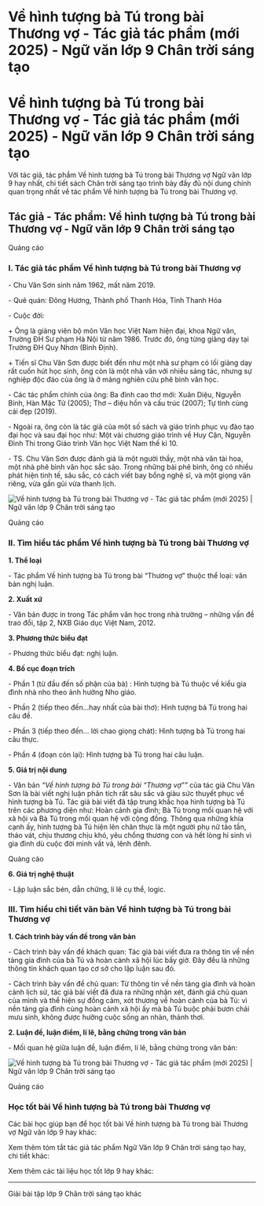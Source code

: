 # Về hình tượng bà Tú trong bài Thương vợ - Tác giả tác phẩm (mới 2025) - Ngữ văn lớp 9 Chân trời sáng tạo

# Về hình tượng bà Tú trong bài Thương vợ - Tác giả tác phẩm (mới 2025) - Ngữ văn lớp 9 Chân trời sáng tạo

Với tác giả, tác phẩm Về hình tượng bà Tú trong bài Thương vợ Ngữ văn lớp 9 hay nhất, chi tiết sách Chân trời sáng tạo trình bày đầy đủ nội dung chính quan trọng nhất về tác phẩm Về hình tượng bà Tú trong bài Thương vợ.

## Tác giả - Tác phẩm: Về hình tượng bà Tú trong bài Thương vợ - Ngữ văn lớp 9 Chân trời sáng tạo

Quảng cáo

### **I. Tác giả tác phẩm Về hình tượng bà Tú trong bài Thương vợ**

\- Chu Văn Sơn sinh năm 1962, mất năm 2019.

\- Quê quán: Đông Hương, Thành phố Thanh Hóa, Tỉnh Thanh Hóa

\- Cuộc đời:

\+ Ông là giảng viên bộ môn Văn học Việt Nam hiện đại, khoa Ngữ văn, Trường ĐH Sư phạm Hà Nội từ năm 1986. Trước đó, ông từng giảng dạy tại Trường ĐH Quy Nhơn (Bình Định).

\+ Tiến sĩ Chu Văn Sơn được biết đến như một nhà sư phạm có lối giảng dạy rất cuốn hút học sinh, ông còn là một nhà văn với nhiều sáng tác, nhưng sự nghiệp độc đáo của ông là ở mảng nghiên cứu phê bình văn học.

\- Các tác phẩm chính của ông: Ba đỉnh cao thơ mới: Xuân Diệu, Nguyễn Bính, Hàn Mặc Tử (2005); Thơ – điệu hồn và cấu trúc (2007); Tự tình cùng cái đẹp (2019).

\- Ngoài ra, ông còn là tác giả của một số sách và giáo trình phục vụ đào tạo đại học và sau đại học như: Một vài chương giáo trình về Huy Cận, Nguyễn Đình Thi trong Giáo trình Văn học Việt Nam thế kỉ 10.

\- TS. Chu Văn Sơn được đánh giá là một người thầy, một nhà văn tài hoa, một nhà phê bình văn học sắc sảo. Trong những bài phê bình, ông có nhiều phát hiện tinh tế, sâu sắc, có cách viết bay bổng nghệ sĩ, và một giọng văn riêng, vừa gần gũi vừa thanh lịch.

![Về hình tượng bà Tú trong bài Thương vợ - Tác giả tác phẩm \(mới 2025\) | Ngữ văn lớp 9 Chân trời sáng tạo](https://vietjack.com/soan-van-lop-9-ct/images/tac-gia-tac-pham-ve-hinh-tuong-ba-tu-trong-bai-tho-thuong-vo.PNG)

Quảng cáo

### **II. Tìm hiểu tác phẩm Về hình tượng bà Tú trong bài Thương vợ**

**1\. Thể loại**

\- Tác phẩm Về hình tượng bà Tú trong bài “Thương vợ” thuộc thể loại: văn bản nghị luận.

**2\. Xuất xứ**

\- Văn bản được in trong Tác phẩm văn học trong nhà trường – những vấn đề trao đổi, tập 2, NXB Giáo dục Việt Nam, 2012.

**3\. Phương thức biểu đạt**

\- Phương thức biểu đạt: nghị luận.

**4\. Bố cục đoạn trích**

\- Phần 1 (từ đầu đến số phận của bà) : Hình tượng bà Tú thuộc về kiểu gia đình nhà nho theo ảnh hưởng Nho giáo.

\- Phần 2 (tiếp theo đến...hay nhất của bài thơ): Hình tượng bà Tú trong hai câu đề.

\- Phần 3 (tiếp theo đến... lời chao giọng chát): Hình tượng bà Tú trong hai câu thực.

\- Phần 4 (đoạn còn lại): Hình tượng bà Tú trong hai câu luận.

**5\. Giá trị nội dung**

\- Văn bản _“Về hình tượng bà Tú trong bài “Thương vợ””_ của tác giả Chu Văn Sơn là bài viết nghị luận phân tích rất sâu sắc và giàu sức thuyết phục về hình tượng bà Tú. Tác giả bài viết đã tập trung khắc họa hình tượng bà Tú trên các phương diện như: Hoàn cảnh gia đình; Bà Tú trong mối quan hệ với xã hội và Bà Tú trong mối quan hệ với cộng đồng. Thông qua những khía cạnh ấy, hình tượng bà Tú hiện lên chân thực là một người phụ nữ tảo tần, tháo vát, chịu thương chịu khó, yêu chồng thương con và hết lòng hi sinh vì gia đình dù cuộc đời mình vất vả, lênh đênh. 

Quảng cáo

**6\. Giá trị nghệ thuật**

\- Lập luận sắc bén, dẫn chững, lí lẽ cụ thể, logic.

### **III. Tìm hiểu chi tiết văn bản Về hình tượng bà Tú trong bài Thương vợ**

**1\. Cách trình bày vấn đề trong văn bản**

\- Cách trình bày vấn đề khách quan: Tác giả bài viết đưa ra thông tin về nền tảng gia đình của bà Tú và hoàn cảnh xã hội lúc bấy giờ. Đây đều là những thông tin khách quan tạo cơ sở cho lập luận sau đó.

\- Cách trình bày vấn đề chủ quan: Từ thông tin về nền tảng gia đình và hoàn cảnh lịch sử, tác giả bài viết đã đưa ra những nhận xét, đánh giá chủ quan của mình và thể hiện sự đồng cảm, xót thương về hoàn cảnh của bà Tú: vì nền tảng gia đình cùng hoàn cảnh xã hội ấy mà bà Tú buộc phải bươn chải mưu sinh, không được hưởng cuộc sống an nhàn, thảnh thơi.

**2\. Luận đề, luận điểm, lí lẽ, bằng chứng trong văn bản**

\- Mối quan hệ giữa luận đề, luận điểm, lí lẽ, bằng chứng trong văn bản:

![Về hình tượng bà Tú trong bài Thương vợ - Tác giả tác phẩm \(mới 2025\) | Ngữ văn lớp 9 Chân trời sáng tạo](https://vietjack.com/soan-van-lop-9-ct/images/tac-gia-tac-pham-ve-hinh-tuong-ba-tu-trong-bai-tho-thuong-vo-1.PNG)

Quảng cáo

### **Học tốt bài Về hình tượng bà Tú trong bài Thương vợ**

Các bài học giúp bạn để học tốt bài Về hình tượng bà Tú trong bài Thương vợ Ngữ văn lớp 9 hay khác:

Xem thêm tóm tắt tác giả tác phẩm Ngữ Văn lớp 9 Chân trời sáng tạo hay, chi tiết khác:

Xem thêm các tài liệu học tốt lớp 9 hay khác:

* * *

Giải bài tập lớp 9 Chân trời sáng tạo khác
